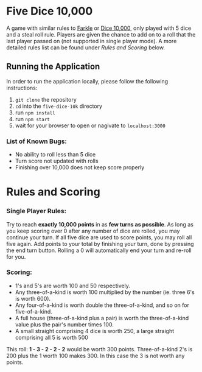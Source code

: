 # Five Dice 10,000 

A game with similar rules to [Farkle](https://en.wikipedia.org/wiki/Farkle "Farkle")
 or [Dice 10,000](https://en.wikipedia.org/wiki/Dice_10000 "Dice 10,000"), only played with 5 dice and a steal roll rule. Players are given the chance to add on to a roll that the last player passed on (not supported in single player mode). A more detailed rules list can be found under *Rules and Scoring* below.

## Running the Application

In order to run the application locally, please follow the following instructions:

1. `git clone` the repository
2. `cd` into the `five-dice-10k` directory
3. run `npm install`
4. run `npm start`
5. wait for your browser to open or nagivate to `localhost:3000`

### List of Known Bugs:
- No ability to roll less than 5 dice
- Turn score not updated with rolls 
- Finishing over 10,000 does not keep score properly

# Rules and Scoring
### Single Player Rules:
Try to reach **exactly 10,000 points** in as **few turns as possible**.
As long as you keep scoring over 0 after any number of dice are rolled, you may continue your turn. If all five dice are used to score points, you may roll all five again.
Add points to your total by finishing your turn, done by pressing the end turn button. Rolling a 0 will automatically end your turn and re-roll for you.

### Scoring:
- 1's and 5's are worth 100 and 50 respectively.
- Any three-of-a-kind is worth 100 multiplied by the number (ie. three 6's is worth 600).
- Any four-of-a-kind is worth double the three-of-a-kind, and so on for five-of-a-kind.
- A full house (three-of-a-kind plus a pair) is worth the three-of-a-kind value plus the pair's number times 100.
- A small straight comprising 4 dice is worth 250, a large straight comprising all 5 is worth 500

This roll:
**1 - 3 - 2 - 2 - 2** would be worth 300 points. Three-of-a-kind 2's is 200 plus the 1 worth 100 makes 300. In this case the 3 is not worth any points.